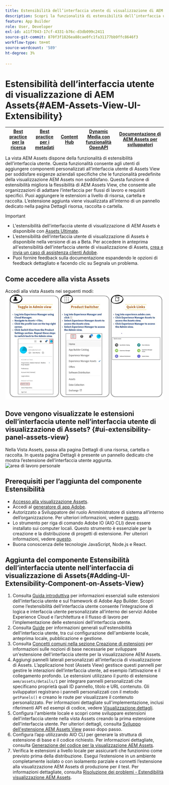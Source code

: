 ```yaml
---
title: Estensibilità dell’interfaccia utente di visualizzazione di AEM Assets
description: Scopri la funzionalità di estensibilità dell’interfaccia utente di AEM Assets View. L’interfaccia utente di AEM Assets View consente di aggiungere componenti personalizzati dell’interfaccia utente per soddisfare esigenze aziendali specifiche.
feature: App Builder
role: User, Developer
exl-id: a11f7043-17cf-4331-b76c-d3db099c2411
source-git-commit: 870f3f1826ea88cae0fc1fa31177bb9ffc8646f3
workflow-type: tm+mt
source-wordcount: '589'
ht-degree: 3%

---
```


# Estensibilità dell’interfaccia utente di visualizzazione di AEM Assets{#AEM-Assets-View-UI-Extensibility}

| [Best practice per la ricerca](/help/assets/search-best-practices.md) | [Best practice per i metadati](/help/assets/metadata-best-practices.md) | [Content Hub](/help/assets/product-overview.md) | [Dynamic Media con funzionalità OpenAPI](/help/assets/dynamic-media-open-apis-overview.md) | [Documentazione di AEM Assets per sviluppatori](https://developer.adobe.com/experience-cloud/experience-manager-apis/) |
| ------------- | --------------------------- |---------|----|-----|

La vista AEM Assets dispone della funzionalità di estensibilità dell’interfaccia utente. Questa funzionalità consente agli utenti di aggiungere componenti personalizzati all’interfaccia utente di Assets View per soddisfare esigenze aziendali specifiche che le funzionalità predefinite della visualizzazione AEM Assets non soddisfano. Questa funzione di estensibilità migliora la flessibilità di AEM Assets View, che consente alle organizzazioni di adattare l’interfaccia per flussi di lavoro e requisiti specifici.
Puoi aggiungere le estensioni a livello di risorsa, cartella e raccolta. L’estensione aggiunta viene visualizzata all’interno di un pannello dedicato nella pagina Dettagli risorsa, raccolta o cartella.

>[!IMPORTANT]
>
> * L&#39;estensibilità dell&#39;interfaccia utente di visualizzazione di AEM Assets è disponibile con [Assets Ultimate](/help/assets/assets-ultimate-overview.md).
> * L’estensibilità dell’interfaccia utente di visualizzazione di Assets è disponibile nella versione di as a Beta. Per accedere in anteprima all&#39;estensibilità dell&#39;interfaccia utente di visualizzazione di Assets, [crea e invia un caso di assistenza clienti Adobe](https://helpx.adobe.com/it/enterprise/using/support-for-experience-cloud.html).
> * Puoi fornire feedback sulla documentazione espandendo le opzioni di feedback dettagliato e facendo clic su Segnala un problema.

## <a id="1"></a> Come accedere alla vista Assets

Accedi alla vista Assets nei seguenti modi:
![access-assets-view-ui](/help/assets/assets/access-assets-view.jpg)

## Dove vengono visualizzate le estensioni dell’interfaccia utente nell’interfaccia utente di visualizzazione di Assets? {#ui-extensibility-panel-assets-view}

Nella Vista Assets, passa alla pagina Dettagli di una risorsa, cartella o raccolta. In questa pagina Dettagli è presente un pannello dedicato che mostra l’estensione dell’interfaccia utente aggiunta.
![area di lavoro personale](/help/assets/assets/my-workspace-assets-view3.png)


## Prerequisiti per l’aggiunta del componente Estensibilità

* [Accesso alla visualizzazione Assets](#1).
* Accedi al [generatore di app Adobe](https://developer.adobe.com/app-builder/docs/overview/).
* Autorizzato a Sviluppatore del ruolo Amministratore di sistema all’interno dell’organizzazione. Per ulteriori informazioni, vedere [questo](https://developer.adobe.com/uix/docs/guides/get-access/).
* Lo strumento per riga di comando Adobe IO (AIO CLI) deve essere installato sui computer locali. Questo strumento è essenziale per la creazione e la distribuzione di progetti di estensione. Per ulteriori informazioni, vedere [questo](https://developer.adobe.com/app-builder/docs/getting_started/#local-environment-set-up).
* Buona conoscenza delle tecnologie JavaScript, Node.js e React.

## Aggiunta del componente Estensibilità dell’interfaccia utente nell’interfaccia di visualizzazione di Assets{#Adding-UI-Extensibility-Component-on-Assets-View}

1. Consulta [Guida introduttiva](https://developer.adobe.com/uix/docs/getting-started/) per informazioni essenziali sulle estensioni dell&#39;interfaccia utente e sul framework di Adobe App Builder. Scopri come l’estensibilità dell’interfaccia utente consente l’integrazione di logica e interfaccia utente personalizzate all’interno dei servizi Adobe Experience Cloud e l’architettura e il flusso di lavoro per l’implementazione delle estensioni dell’interfaccia utente.
1. Consulta [Guide](https://developer.adobe.com/uix/docs/guides/) per informazioni generali sull&#39;estensibilità dell&#39;interfaccia utente, tra cui configurazione dell&#39;ambiente locale, anteprima locale, pubblicazione e gestione.
1. Consulta [Concetti comuni nella sezione Creazione di estensioni](https://developer.adobe.com/uix/docs/services/aem-assets-view/api/commons/) per informazioni sulle nozioni di base necessarie per sviluppare un&#39;estensione dell&#39;interfaccia utente per la visualizzazione AEM Assets.
1. Aggiungi pannelli laterali personalizzati all’interfaccia di visualizzazione di Assets. L’applicazione host (Assets View) gestisce questi pannelli per gestire le interazioni dell’interfaccia utente, ad esempio l’attivazione e il collegamento profondo. Le estensioni utilizzano il punto di estensione `aem/assets/details/1` per integrare pannelli personalizzati che specificano proprietà quali ID pannello, titolo e URL contenuto. Gli sviluppatori registrano i pannelli personalizzati con il metodo `getPanels()` e creano le route per visualizzare il contenuto personalizzato. Per informazioni dettagliate sull&#39;implementazione, inclusi riferimenti API ed esempi di codice, vedere [Visualizzazione dettagli](https://developer.adobe.com/uix/docs/services/aem-assets-view/api/details-view/).
1. Configura l&#39;ambiente locale e scopri come sviluppare estensioni dell&#39;interfaccia utente nella vista Assets creando la prima estensione dell&#39;interfaccia utente. Per ulteriori dettagli, consulta [Sviluppo dell&#39;estensione AEM Assets View](https://developer.adobe.com/uix/docs/services/aem-assets-view/extension-development/) passo dopo passo.
1. Configura l’app utilizzando AIO CLI per generare la struttura di estensione di base e il codice richiesto. Per informazioni dettagliate, consulta [Generazione del codice per la visualizzazione AEM Assets](https://developer.adobe.com/uix/docs/services/aem-assets-view/code-generation/).
1. Verifica le estensioni a livello locale per assicurarti che funzionino come previsto prima della distribuzione. Esegui l’estensione in un ambiente completamente isolato o con isolamento parziale e connetti l’estensione alla visualizzazione AEM Assets di produzione per il test. Per informazioni dettagliate, consulta [Risoluzione dei problemi - Estendibilità visualizzazione AEM Assets](https://developer.adobe.com/uix/docs/services/aem-assets-view/debug/).
